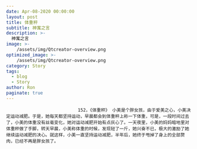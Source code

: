 ```yaml
---
date: Apr-08-2020 00:00:00
layout: post
title: 体重秤
subtitle: 神寓之言
description: >-
  神寓之言
image: >-
    /assets/img/Qtcreator-overview.png
optimized_image: >-
    /assets/img/Qtcreator-overview.png
category: Story
tags:
  - blog
  - Story
author: Ron
paginate: true
---
```


							　　152，《体重秤》 小美是个胖女孩，由于爱美之心，小美决定运动减肥。于是，她每天都坚持运动，早晨都会到体重秤上称一下体重，可是，一段时间过去了，小美的体重没有丝毫变化，她对运动减肥开始有点灰心了。一天夜里，小美的妈妈暗地里对体重秤做了手脚，转天早晨，小美称体重的时候，发现轻了一斤，她兴奋不已，极大的激励了她继续运动减肥的决心。就这样，小美一直坚持运动减肥，半年后，她终于甩掉了身上的全部赘肉，已经不再是胖女孩了。
							
							
						